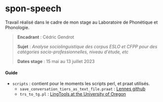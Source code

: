 # spon-speech
Travail réalisé dans le cadre de mon stage au Laboratoire de Phonétique et Phonologie.
> **Encadrant** : Cédric Gendrot
> 
> **Sujet** : *Analyse sociolinguistique des corpus ESLO et CFPP pour des catégories socio-professionnelles, niveau d'étude, etc*
> 
> **Dates stage** : 15 mai au 13 juillet 2023

#### Guide
- `scripts` : contient pour le moments les scripts perl, et praat utilisés.
	- `save_conversation_tiers_as_text_file.praat` : [Lennes github](https://lennes.github.io/spect/howto/conversation_transcript.html)
	- `trs_to_tg.pl` : [LingTools at the University of Oregon](http://lingtools.uoregon.edu/tools/trans_to_praat.php)
